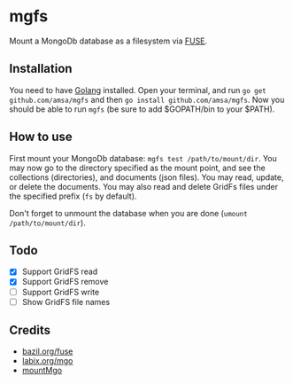 mgfs
========

Mount a MongoDb database as a filesystem via [FUSE](https://bazil.org/fuse/).

## Installation
You need to have [Golang](https://golang.org/doc/install) installed.
Open your terminal, and run `go get github.com/amsa/mgfs` and then `go install github.com/amsa/mgfs`. Now you should be able to run `mgfs` (be sure to add $GOPATH/bin to your $PATH).

## How to use
First mount your MongoDb database: `mgfs test /path/to/mount/dir`. You may now go to the directory specified 
as the mount point, and see the collections (directories), and documents (json files). You may read, update, 
or delete the documents. You may also read and delete GridFs files under the specified prefix (`fs` by default).

Don't forget to unmount the database when you are done (`umount /path/to/mount/dir`).

## Todo
- [x] Support GridFS read 
- [x] Support GridFS remove 
- [ ] Support GridFS write
- [ ] Show GridFS file names

## Credits
* [bazil.org/fuse](http://bazil.org/fuse)
* [labix.org/mgo](http://labix.org/mgo)
* [mountMgo](https://github.com/cryptix/mountMgo)
